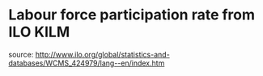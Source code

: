 # Labour force participation rate from ILO KILM

source: http://www.ilo.org/global/statistics-and-databases/WCMS_424979/lang--en/index.htm
